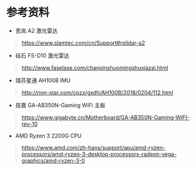 # 参考资料

* 思岚 A2 激光雷达

> https://www.slamtec.com/cn/Support#rplidar-a2

* 砝石 FS-D10 激光雷达

> http://www.faselase.com/chanpinshuomingshuxiazai.html

* 瑞芬星通 AH100B IMU

> http://rion-star.com/cpzx/gxdh/AH100B/2018/0204/112.html

* 技嘉 GA-AB350N-Gaming WiFi 主板

> https://www.gigabyte.cn/Motherboard/GA-AB350N-Gaming-WIFI-rev-10

* AMD Ryzen 3 2200G CPU

> https://www.amd.com/zh-hans/support/apu/amd-ryzen-processors/amd-ryzen-3-desktop-processors-radeon-vega-graphics/amd-ryzen-3-0
